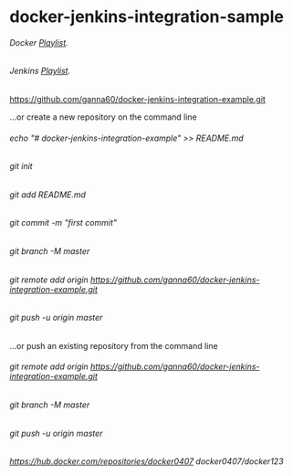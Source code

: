 # docker-jenkins-integration-sample

###### Docker [Playlist](https://www.youtube.com/watch?v=Tg2krHXHzBc&list=PLVz2XdJiJQxzMiFDnwxUDxmuZQU3igcBb).
###### Jenkins [Playlist](https://www.youtube.com/watch?v=Nw3UohhcPO0&list=PLVz2XdJiJQxwS0BZUHX34ocLTJtRGSQzN).


https://github.com/ganna60/docker-jenkins-integration-example.git

…or create a new repository on the command line
###### echo "# docker-jenkins-integration-example" >> README.md
###### git init
###### git add README.md
###### git commit -m "first commit"
###### git branch -M master
###### git remote add origin https://github.com/ganna60/docker-jenkins-integration-example.git
###### git push -u origin master

…or push an existing repository from the command line
###### git remote add origin https://github.com/ganna60/docker-jenkins-integration-example.git
###### git branch -M master
###### git push -u origin master

###### https://hub.docker.com/repositories/docker0407 docker0407/docker123


